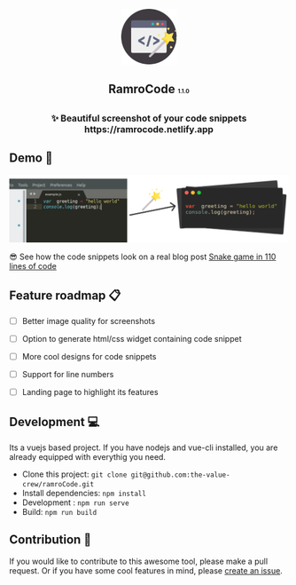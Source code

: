 <p align="center">
    <img width="100" height="100" src="./public/logo.svg" alt="Ramrocode Logo">
</p>

<h2 align="center">RamroCode <span style="font-size: 10px"> 1.1.0</span> <h2>

<p align="center" style="font-size: 16px">  
✨ Beautiful screenshot of your code snippets
    <br/>
https://ramrocode.netlify.app
</p>

## Demo 🌟
<p align="center">
<img src="./demo/screenshot_1.png" alt="Ramrocode Logo">
</p>

😎 See how the code snippets look on a real blog post
[Snake game in 110 lines of code](https://medium.com/@bibhutipd/snake-game-in-110-lines-of-code-6033c936ce1f)


## Feature roadmap 📋
- [ ] Better image quality for screenshots
- [ ] Option to generate html/css widget containing code snippet
- [ ] More cool designs for code snippets
- [ ] Support for line numbers
- [ ] Landing page to highlight its features


## Development 💻
Its a vuejs based project. If you have nodejs and vue-cli installed, you are already equipped with everythig you need.

- Clone this project: `git clone git@github.com:the-value-crew/ramroCode.git`
- Install dependencies: `npm install`
- Development : `npm run serve` 
- Build: `npm run build`

## Contribution 👋

If you would like to contribute to this awesome tool, please make a pull request. Or if you have some cool features in mind, please [create an issue](https://github.com/the-value-crew/ramroCode/issues/new). 
